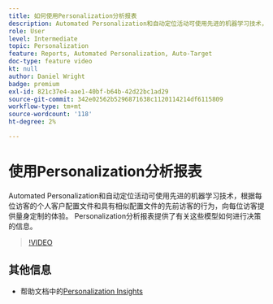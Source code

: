 ```yaml
---
title: 如何使用Personalization分析报表
description: Automated Personalization和自动定位活动可使用先进的机器学习技术，根据每位访客的个人客户配置文件和具有相似配置文件的先前访客的行为，向每位访客提供量身定制的体验。 Personalization分析报表提供了有关这些模型如何进行决策的信息。
role: User
level: Intermediate
topic: Personalization
feature: Reports, Automated Personalization, Auto-Target
doc-type: feature video
kt: null
author: Daniel Wright
badge: premium
exl-id: 821c37e4-aae1-40bf-b64b-42d22bc1ad29
source-git-commit: 342e02562b5296871638c1120114214df6115809
workflow-type: tm+mt
source-wordcount: '118'
ht-degree: 2%

---
```


# 使用Personalization分析报表

Automated Personalization和自动定位活动可使用先进的机器学习技术，根据每位访客的个人客户配置文件和具有相似配置文件的先前访客的行为，向每位访客提供量身定制的体验。 Personalization分析报表提供了有关这些模型如何进行决策的信息。

>[!VIDEO](https://video.tv.adobe.com/v/25601/?quality=12)

## 其他信息

* 帮助文档中的[Personalization Insights](https://experienceleague.adobe.com/docs/target/using/reports/insights/personalization-insights-reports.html?lang=en)
